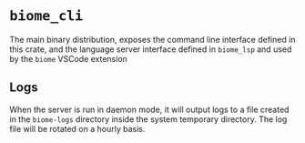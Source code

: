# `biome_cli`

The main binary distribution, exposes the command line interface defined in this crate,
and the language server interface defined in `biome_lsp` and used by the `biome` VSCode extension

## Logs

When the server is run in daemon mode,
it will output logs to a file created in the `biome-logs` directory inside the system temporary directory.
The log file will be rotated on a hourly basis.
